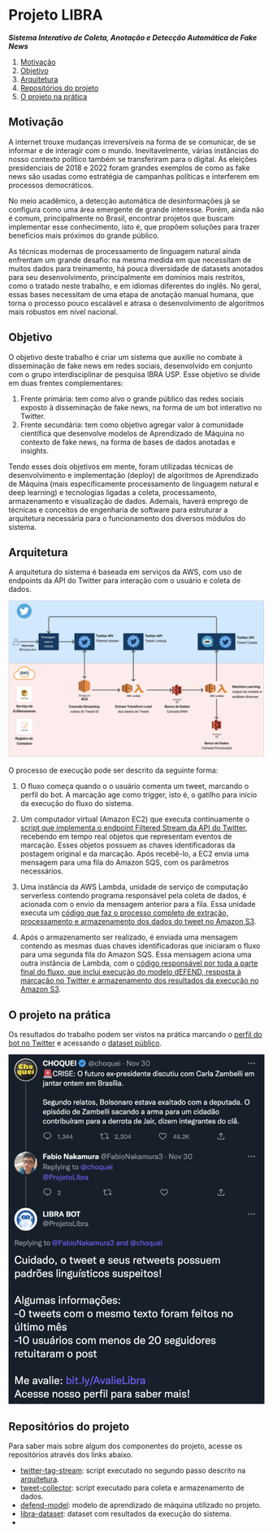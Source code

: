 Projeto LIBRA
=============

***Sistema Interativo de Coleta, Anotação e Detecção Automática de Fake News***

1. [Motivação](#motivação)
1. [Objetivo](#objetivo)
1. [Arquitetura](#arquitetura)
1. [Repositórios do projeto](#repositórios-do-projeto)
1. [O projeto na prática](#o-projeto-na-prática)

Motivação
---------

A internet trouxe mudanças irreversíveis na forma de se comunicar, de se informar e de interagir com o mundo. Inevitavelmente, várias instâncias do nosso contexto político também se transferiram para o digital. As eleições presidenciais de 2018 e 2022 foram grandes exemplos de como as fake news são usadas como estratégia de campanhas políticas e interferem em processos democráticos. 

No meio acadêmico, a detecção automática de desinformações já se configura como uma área emergente de grande interesse. Porém, ainda não é comum, principalmente no Brasil, encontrar projetos que buscam implementar esse conhecimento, isto é, que propõem soluções para trazer benefícios mais próximos do grande público.

As técnicas modernas de processamento de linguagem natural ainda enfrentam um grande desafio: na mesma medida em que necessitam de muitos dados para treinamento, há pouca diversidade de datasets anotados para seu desenvolvimento, principalmente em domínios mais restritos, como o tratado neste trabalho, e em idiomas diferentes do inglês. No geral, essas bases necessitam de uma etapa de anotação manual humana, que torna o processo pouco escalável e atrasa o desenvolvimento de algoritmos mais robustos em nível nacional.

Objetivo
--------

O objetivo deste trabalho é criar um sistema que auxilie no combate à disseminação de fake news em redes sociais, desenvolvido em conjunto com o grupo interdisciplinar de pesquisa IBRA USP. Esse objetivo se divide em duas frentes complementares:

1. Frente primária: tem como alvo o grande público das redes sociais exposto à disseminação de fake news, na forma de um bot interativo no Twitter.
2. Frente secundária: tem como objetivo agregar valor à comunidade científica que desenvolve modelos de Aprendizado de Máquina no contexto de fake news, na forma de bases de dados anotadas e insights.

Tendo esses dois objetivos em mente, foram utilizadas técnicas de desenvolvimento e implementação (deploy) de algoritmos de Aprendizado de Máquina (mais especificamente processamento de linguagem natural e deep learning) e tecnologias ligadas a coleta, processamento, armazenamento e visualização de dados. Ademais, haverá emprego de técnicas e conceitos de engenharia de software para estruturar a arquitetura necessária para o funcionamento dos diversos módulos do sistema.

Arquitetura
-----------

A arquitetura do sistema é baseada em serviços da AWS, com uso de endpoints da API do Twitter para interação com o usuário e coleta de dados.

![Fluxograma](https://github.com/Projeto-LIBRA/.github/blob/42f7d4ba91b93edcbcdce723a003b4d62145fd11/profile/5.2%20Fluxograma.png)

O processo de execução pode ser descrito da seguinte forma:

1. O fluxo começa quando o o usuário comenta um tweet, marcando o perfil do bot. A marcação age como trigger, isto é, o gatilho para início da execução do fluxo do sistema.
    
1. Um computador virtual (Amazon EC2) que executa continuamente o [script que implementa o endpoint Filtered Stream da API do Twitter](https://github.com/Projeto-LIBRA/twitter-tag-stream), recebendo em tempo real objetos que representam eventos de marcação. Esses objetos possuem as chaves identificadoras da postagem original e da marcação. Após recebê-lo, a EC2 envia uma mensagem para uma fila do Amazon SQS, com os parâmetros necessários.
    
1. Uma instância da AWS Lambda, unidade de serviço de computação serverless contendo programa responsável pela coleta de dados, é acionada com o envio da mensagem anterior para a fila. Essa unidade executa um [código que faz o processo completo de extração, processamento e armazenamento dos dados do tweet no Amazon S3](https://github.com/Projeto-LIBRA/tweet-collector).

1. Após o armazenamento ser realizado, é enviada uma mensagem contendo as mesmas duas chaves identificadoras que iniciaram o fluxo para uma segunda fila do Amazon SQS. Essa mensagem aciona uma outra instância de Lambda, com o [código responsável por toda a parte final do fluxo, que inclui execução do modelo dEFEND, resposta à marcação no Twitter e armazenamento dos resultados da execução no Amazon S3](https://github.com/Projeto-LIBRA/defend-model).

O projeto na prática
--------------------

Os resultados do trabalho podem ser vistos na prática marcando o [perfil do bot no Twitter](https://twitter.com/ProjetoLibra) e acessando o [dataset público](https://github.com/Projeto-LIBRA/libra-dataset).

![funcionamento](https://github.com/Projeto-LIBRA/.github/blob/4f6d6f281876ccf2e0e58fc4d3334c5cd01a14bb/profile/funcionamento.png)

Repositórios do projeto
-----------------------

Para saber mais sobre algum dos componentes do projeto, acesse os repositórios através dos links abaixo.
- [twitter-tag-stream](https://github.com/Projeto-LIBRA/twitter-tag-stream): script executado no segundo passo descrito na [arquitetura](#arquitetura).
- [tweet-collector](https://github.com/Projeto-LIBRA/tweet-collector): script executado para coleta e armazenamento de dados.
- [defend-model](https://github.com/Projeto-LIBRA/defend-model): modelo de aprendizado de máquina utilizado no projeto.
- [libra-dataset](https://github.com/Projeto-LIBRA/libra-dataset): dataset com resultados da execução do sistema.
- 
